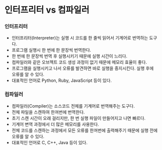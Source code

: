 # 인터프리터 vs 컴파일러
### 인터프리터
- 인터프리터(Interpreter)는 실행 시 코드를 한 줄씩 읽어서 기계어로 번역하는 도구다.
- 프로그램 실행시 한 번에 한 문장씩 번역한다.
- 한 번에 한 문장씩 번역 후 실행시키기 때문에 실행 시간이 느리다.
- 컴파일러와 같은 오브젝트 코드 생성 과정이 없기 때문에 메모리 효율이 좋다.
- 프로그램을 실행시키고 나서 오류를 발견하면 바로 실행을 중지시킨다. 실행 후에 오류를 알 수 있다.
- 대표적인 언어로 Python, Ruby, JavaScript 등이 있다.

### 컴파일러
- 컴파일러(Compiler)는 소스코드 전체를 기계어로 번역해주는 도구다.
- 전체 파일을 스캔하여 한꺼번에 번역한다.
- 초기 스캔 시간이 오래 걸리지만, 한 번 실행 파일이 만들어지고 나면 빠르다.
- 기계어 변역 과정에서 더 많은 메모리를 사용한다.
- 전체 코드를 스캔하는 과정에서 모든 오류를 한꺼번에 출력해주기 때문에 실행 전에 오류를 알 수 있다.
- 대표적인 언어로 C, C++, Java 등이 있다.
